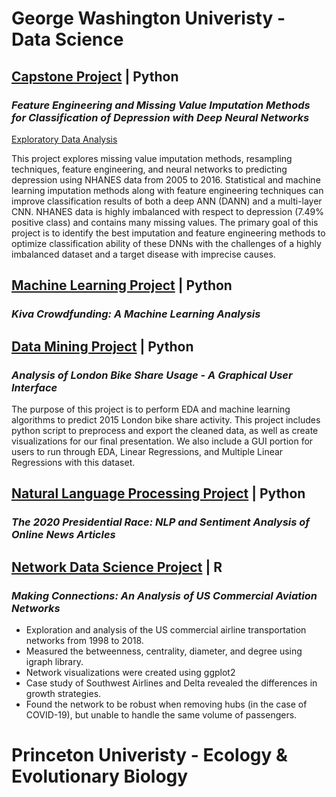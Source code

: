 # George Washington Univeristy - Data Science
## [Capstone Project](https://github.com/csklaver/Capstone-Group6) | Python
### *Feature Engineering and Missing Value Imputation Methods for Classification of Depression with Deep Neural Networks*
[Exploratory Data Analysis](https://csklaver.github.io/)

This project explores missing value imputation methods, resampling techniques, feature engineering, and neural networks to predicting depression using NHANES data from 2005 to 2016. Statistical and machine learning imputation methods along with feature engineering techniques can improve classification results of both a deep ANN (DANN) and a multi-layer CNN. NHANES data is highly imbalanced with respect to depression (7.49% positive class) and contains many missing values. The primary goal of this project is to identify the best imputation and feature engineering methods to optimize classification ability of these DNNs with the challenges of a highly imbalanced dataset and a target disease with imprecise causes.


## [Machine Learning Project](https://github.com/csklaver/ML_Kiva_Crowdfunding) | Python
### *Kiva Crowdfunding: A Machine Learning Analysis*


## [Data Mining Project](https://github.com/csklaver/Data-Mining_GUI-Analysis) | Python
### *Analysis of London Bike Share Usage - A Graphical User Interface*
The purpose of this project is to perform EDA and machine learning algorithms to predict 2015 London bike share activity. This project includes python script to preprocess and export the cleaned data, as well as create visualizations for our final presentation. We also include a GUI portion for users to run through EDA, Linear Regressions, and Multiple Linear Regressions with this dataset.


## [Natural Language Processing Project](https://github.com/csklaver/NLP_The-2020-Presidential-Race) | Python
### *The 2020 Presidential Race: NLP and Sentiment Analysis of Online News Articles*


## [Network Data Science Project](https://github.com/csklaver/network_science_flights) | R
### *Making Connections: An Analysis of US Commercial Aviation Networks*
- Exploration and analysis of the US commercial airline transportation networks from 1998 to 2018.
- Measured the betweenness, centrality, diameter, and degree using igraph library.
- Network visualizations were created using ggplot2
- Case study of Southwest Airlines and Delta revealed the differences in growth strategies.
- Found the network to be robust when removing hubs (in the case of COVID-19), but unable to handle the same volume of passengers.



# Princeton Univeristy - Ecology & Evolutionary Biology
